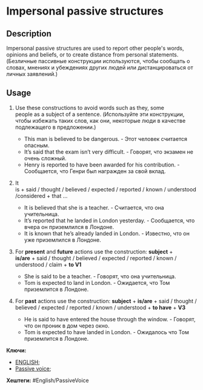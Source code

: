 
# Impersonal passive structures

## Description

Impersonal passive structures are used to report other people's words, opinions and beliefs, or to create distance from personal statements.
(Безличные пассивные конструкции используются, чтобы сообщать о словах, мнениях и убеждениях других людей или дистанцироваться от личных заявлений.)

## Usage

1) Use these constructions to avoid words such as they, some people as a subject of a sentence.
	(Используйте эти конструкции, чтобы избежать таких слов, как они, некоторые люди в качестве подлежащего в предложении.)
	- This man is believed to be dangerous. - Этот человек считается опасным.
	- It’s said that the exam isn’t very difficult. - Говорят, что экзамен не очень сложный.
	- Henry is reported to have been awarded for his contribution. - Сообщается, что Генри был награжден за свой вклад.

2) It is + said / thought / believed / expected / reported / known / understood/considered + that …
	- It is believed that she is a teacher. - Считается, что она учительница.
	- It’s reported that he landed in London yesterday. - Сообщается, что вчера он приземлился в Лондоне.
	- It is known that he’s already landed in London. - Известно, что он уже приземлился в Лондоне.

3) For **present** and **future** actions use the construction: 
	**subject** + **is/are** + said / thought / believed / expected / reported / known / understood / claim + **to V1**
	- She is said to be a teacher. - Говорят, что она учительница.
	- Tom is expected to land in London. - Ожидается, что Том приземлится в Лондоне.

4) For **past** actions use the construction: **subject** + **is/are** + said / thought / believed / expected / reported / known / understood + **to have** + **V3**
	- He is said to have entered the house through the window. - Говорят, что он проник в дом через окно.
	- Tom is expected to have landed in London. - Ожидалось что Том приземлится в Лондоне.

 **Ключи:**
- [ENGLISH](ENGLISH);
- [Passive voice](Passive-voice);

**Хештеги:** #English/PassiveVoice